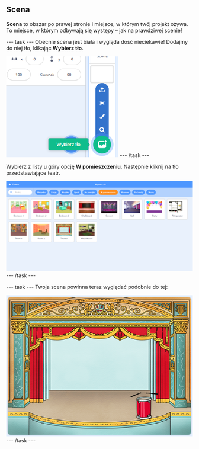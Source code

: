 ## Scena

**Scena** to obszar po prawej stronie i miejsce, w którym twój projekt ożywa. To miejsce, w którym odbywają się występy – jak na prawdziwej scenie!

--- task --- Obecnie scena jest biała i wygląda dość nieciekawie! Dodajmy do niej tło, klikając **Wybierz tło**.

![zrzut ekranu](images/band-stage-choose.png) --- /task ---

Wybierz z listy u góry opcję **W pomieszczeniu**. Następnie kliknij na tło przedstawiające teatr.

![zrzut ekranu](images/band-backdrop.png) --- /task ---

--- task --- Twoja scena powinna teraz wyglądać podobnie do tej:

![zrzut ekranu](images/band-stage.png) --- /task ---